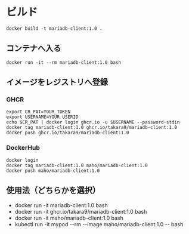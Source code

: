 # ビルド
```
docker build -t mariadb-client:1.0 .
```

## コンテナへ入る
```
docker run -it --rm mariadb-client:1.0 bash
```

## イメージをレジストリへ登録

### GHCR
```
export CR_PAT=YOUR_TOKEN
export USERNAME=YOUR USERID
echo $CR_PAT | docker login ghcr.io -u $USERNAME --password-stdin
docker tag mariadb-client:1.0 ghcr.io/takara9/mariadb-client:1.0
docker push ghcr.io/takara9/mariadb-client:1.0
```

### DockerHub
```
docker login
docker tag mariadb-client:1.0 maho/mariadb-client:1.0
docker push maho/mariadb-client:1.0
```


## 使用法（どちらかを選択）
- docker run -it mariadb-client:1.0 bash
- docker run -it ghcr.io/takara9/mariadb-client:1.0 bash
- docker run -it maho/mariadb-client:1.0 bash
- kubectl run -it mypod --rm --image maho/mariadb-client:1.0 -- bash



